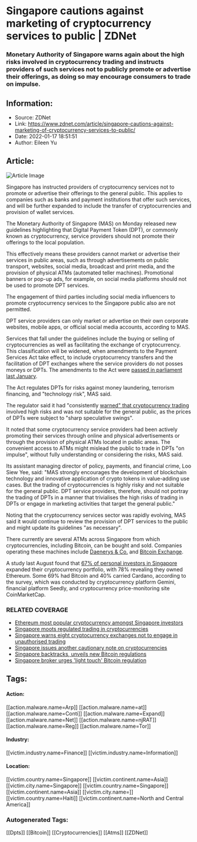 # Singapore cautions against marketing of cryptocurrency services to public | ZDNet
### Monetary Authority of Singapore warns again about the high risks involved in cryptocurrency trading and instructs providers of such services not to publicly promote or advertise their offerings, as doing so may encourage consumers to trade on impulse.

## Information:
+ Source: ZDNet
+ Link: https://www.zdnet.com/article/singapore-cautions-against-marketing-of-cryptocurrency-services-to-public/
+ Date: 2022-01-17 18:51:51
+ Author: Eileen Yu


## Article:
![Article Image](https://www.zdnet.com/a/img/resize/8b497cff5a0028d77450ec08e8318cacba872b9e/2021/08/12/880e080a-7301-4a4b-a4e7-def615879cd5/cryptocurrency-hackers.jpg?width=770&height=578&fit=crop&auto=webp)

Singapore has instructed providers of cryptocurrency services not to promote or advertise their offerings to the general public. This applies to companies such as banks and payment institutions that offer such services, and will be further expanded to include the transfer of cryptocurrencies and provision of wallet services. 

The Monetary Authority of Singapore (MAS) on Monday released new guidelines highlighting that Digital Payment Token (DPT), or commonly known as cryptocurrency, service providers should not promote their offerings to the local population. 

This effectively means these providers cannot market or advertise their services in public areas, such as through advertisements on public transport, websites, social media, broadcast and print media, and the provision of physical ATMs (automated teller machines). Promotional banners or pop-up ads, for example, on social media platforms should not be used to promote DPT services. 


The engagement of third parties including social media influencers to promote cryptocurrency services to the Singapore public also are not permitted. 

DPT service providers can only market or advertise on their own corporate websites, mobile apps, or official social media accounts, according to MAS. 

Services that fall under the guidelines include the buying or selling of cryptocurrencies as well as facilitating the exchange of cryptocurrency. This classification will be widened, when amendments to the Payment Services Act take effect, to include cryptocurrency transfers and the facilitation of DPT exchanges where the service providers do not posses moneys or DPTs. The amendments to the Act were [passed in parliament last January](https://www.mas.gov.sg/news/speeches/2021/payment-services-amendment-bill). 

The Act regulates DPTs for risks against money laundering, terrorism financing, and "technology risk", MAS said.






The regulator said it had "consistently [warned" that cryptocurrency trading](https://www.zdnet.com/article/singapore-issues-another-cautionary-note-on-cryptocurrencies/) involved high risks and was not suitable for the general public, as the prices of DPTs were subject to "sharp speculative swings". 

It noted that some cryptocurrency service providers had been actively promoting their services through online and physical advertisements or through the provision of physical ATMs located in public areas. The convenient access to ATMs might mislead the public to trade in DPTs "on impulse", without fully understanding or considering the risks, MAS said. 

Its assistant managing director of policy, payments, and financial crime, Loo Siew Yee, said: "MAS strongly encourages the development of blockchain technology and innovative application of crypto tokens in value-adding use cases. But the trading of cryptocurrencies is highly risky and not suitable for the general public. DPT service providers, therefore, should not portray the trading of DPTs in a manner that trivialises the high risks of trading in DPTs or engage in marketing activities that target the general public."

Noting that the cryptocurrency services sector was rapidly evolving, MAS said it would continue to review the provision of DPT services to the public and might update its guidelines "as necessary".

There currently are several ATMs across Singapore from which cryptocurrencies, including Bitcoin, can be bought and sold. Companies operating these machines include [Daenerys & Co.](https://www.daenerys.co/atm) and [Bitcoin Exchange](https://btcex.ch/bitcoin-atm/).

A study last August found that [67% of personal investors in Singapore](https://www.zdnet.com/article/ethereum-most-popular-cryptocurrency-amongst-singapore-investors/) expanded their cryptocurrency portfolio, with 78% revealing they owned Ethereum. Some 69% had Bitcoin and 40% carried Cardano, according to the survey, which was conducted by cryptocurrency platform Gemini, financial platform Seedly, and cryptocurrency price-monitoring site CoinMarketCap.  

### RELATED COVERAGE

* [Ethereum most popular cryptocurrency amongst Singapore investors](https://www.zdnet.com/article/ethereum-most-popular-cryptocurrency-amongst-singapore-investors/)
* [Singapore moots regulated trading in cryptocurrencies](https://www.zdnet.com/article/singapore-moots-regulated-trading-in-cryptocurrencies/)
* [Singapore warns eight cryptocurrency exchanges not to engage in unauthorised trading](https://www.zdnet.com/article/singapore-warns-eight-cryptocurrency-exchanges-not-to-engage-in-unauthorised-trading/)
* [Singapore issues another cautionary note on cryptocurrencies](https://www.zdnet.com/article/singapore-issues-another-cautionary-note-on-cryptocurrencies/)
* [Singapore backtracks, unveils new Bitcoin regulations](https://www.zdnet.com/article/singapore-backtracks-unveils-new-bitcoin-regulations/)
* [Singapore broker urges 'light touch' Bitcoin regulation](https://www.zdnet.com/article/singapore-broker-urges-light-touch-bitcoin-regulation/)





## Tags:

#### Action:
[[action.malware.name=Arp]] [[action.malware.name=at]] [[action.malware.name=Conti]] [[action.malware.name=Expand]] [[action.malware.name=Net]] [[action.malware.name=njRAT]] [[action.malware.name=Reg]] [[action.malware.name=Tor]]

#### Industry:
[[victim.industry.name=Finance]] [[victim.industry.name=Information]]

#### Location:
[[victim.country.name=Singapore]] [[victim.continent.name=Asia]] [[victim.city.name=Singapore]] [[victim.country.name=Singapore]] [[victim.continent.name=Asia]] [[victim.city.name=]] [[victim.country.name=Haiti]] [[victim.continent.name=North and Central America]]

### Autogenerated Tags:
[[Dpts]] [[Bitcoin]] [[Cryptocurrencies]] [[Atms]] [[ZDNet]]

